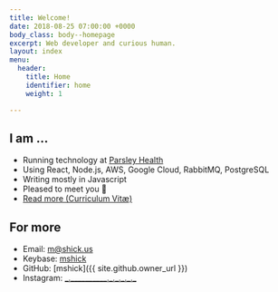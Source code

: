 ```yaml
---
title: Welcome!
date: 2018-08-25 07:00:00 +0000
body_class: body--homepage
excerpt: Web developer and curious human.
layout: index
menu:
  header:
    title: Home
    identifier: home
    weight: 1

---
```

I am ...
--------

- Running technology at [Parsley Health](https://www.parsleyhealth.com)
- Using React, Node.js, AWS, Google Cloud, RabbitMQ, PostgreSQL
- Writing mostly in Javascript
- Pleased to meet you 👋
- [Read more (Curriculum Vitæ)](/cv/)

For more
--------

- Email: [m@shick.us](mailto:m@shick.us)
- Keybase: [mshick](https://keybase.io/mshick)
- GitHub: [mshick]({{ site.github.owner_url }})
- Instagram: [\_.\_\_\_\_\_\_\_\_\_\_.\_.\_.\_.\_.\_](https://www.instagram.com/_._________._._._._._/)